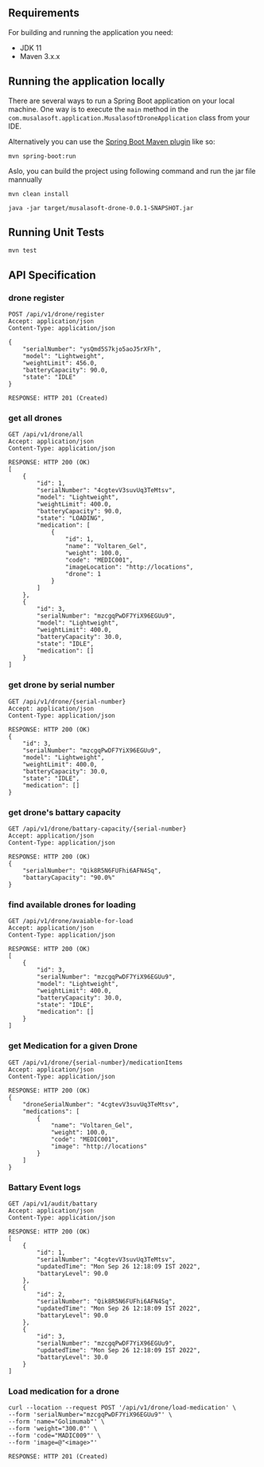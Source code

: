 
## Requirements

For building and running the application you need:

- JDK 11
- Maven 3.x.x

## Running the application locally

There are several ways to run a Spring Boot application on your local machine. One way is to execute the `main` method in the `com.musalasoft.application.MusalasoftDroneApplication` class from your IDE.

Alternatively you can use the [Spring Boot Maven plugin](https://docs.spring.io/spring-boot/docs/current/reference/html/build-tool-plugins-maven-plugin.html) like so:

```shell
mvn spring-boot:run
```
Aslo, you can build the project using following command and run the jar file mannually

```shell
mvn clean install
```

```shell
java -jar target/musalasoft-drone-0.0.1-SNAPSHOT.jar
```

## Running Unit Tests

```
mvn test
```

## API Specification

### drone register

```
POST /api/v1/drone/register
Accept: application/json
Content-Type: application/json

{
    "serialNumber": "ysQmd5S7kjo5aoJ5rXFh",
    "model": "Lightweight",
    "weightLimit": 456.0,
    "batteryCapacity": 90.0,
    "state": "IDLE"
}

RESPONSE: HTTP 201 (Created)
```

### get all drones

```
GET /api/v1/drone/all
Accept: application/json
Content-Type: application/json

RESPONSE: HTTP 200 (OK)
[
    {
        "id": 1,
        "serialNumber": "4cgtevV3suvUq3TeMtsv",
        "model": "Lightweight",
        "weightLimit": 400.0,
        "batteryCapacity": 90.0,
        "state": "LOADING",
        "medication": [
            {
                "id": 1,
                "name": "Voltaren_Gel",
                "weight": 100.0,
                "code": "MEDIC001",
                "imageLocation": "http://locations",
                "drone": 1
            }
        ]
    },
    {
        "id": 3,
        "serialNumber": "mzcgqPwDF7YiX96EGUu9",
        "model": "Lightweight",
        "weightLimit": 400.0,
        "batteryCapacity": 30.0,
        "state": "IDLE",
        "medication": []
    }
]
```

### get drone by serial number 

```
GET /api/v1/drone/{serial-number}
Accept: application/json
Content-Type: application/json

RESPONSE: HTTP 200 (OK)
{
    "id": 3,
    "serialNumber": "mzcgqPwDF7YiX96EGUu9",
    "model": "Lightweight",
    "weightLimit": 400.0,
    "batteryCapacity": 30.0,
    "state": "IDLE",
    "medication": []
}
```

### get drone's battary capacity

```
GET /api/v1/drone/battary-capacity/{serial-number}
Accept: application/json
Content-Type: application/json

RESPONSE: HTTP 200 (OK)
{
    "serialNumber": "Qik8R5N6FUFhi6AFN4Sq",
    "battaryCapacity": "90.0%"
}
```

### find available drones for loading

```
GET /api/v1/drone/avaiable-for-load
Accept: application/json
Content-Type: application/json

RESPONSE: HTTP 200 (OK)
[
    {
        "id": 3,
        "serialNumber": "mzcgqPwDF7YiX96EGUu9",
        "model": "Lightweight",
        "weightLimit": 400.0,
        "batteryCapacity": 30.0,
        "state": "IDLE",
        "medication": []
    }
]
```

### get Medication for a given Drone

```
GET /api/v1/drone/{serial-number}/medicationItems
Accept: application/json
Content-Type: application/json

RESPONSE: HTTP 200 (OK)
{
    "droneSerialNumber": "4cgtevV3suvUq3TeMtsv",
    "medications": [
        {
            "name": "Voltaren_Gel",
            "weight": 100.0,
            "code": "MEDIC001",
            "image": "http://locations"
        }
    ]
}
```

### Battary Event logs

```
GET /api/v1/audit/battary
Accept: application/json
Content-Type: application/json

RESPONSE: HTTP 200 (OK)
[
    {
        "id": 1,
        "serialNumber": "4cgtevV3suvUq3TeMtsv",
        "updatedTime": "Mon Sep 26 12:18:09 IST 2022",
        "battaryLevel": 90.0
    },
    {
        "id": 2,
        "serialNumber": "Qik8R5N6FUFhi6AFN4Sq",
        "updatedTime": "Mon Sep 26 12:18:09 IST 2022",
        "battaryLevel": 90.0
    },
    {
        "id": 3,
        "serialNumber": "mzcgqPwDF7YiX96EGUu9",
        "updatedTime": "Mon Sep 26 12:18:09 IST 2022",
        "battaryLevel": 30.0
    }
]
```

### Load medication for a drone

```
curl --location --request POST '/api/v1/drone/load-medication' \
--form 'serialNumber="mzcgqPwDF7YiX96EGUu9"' \
--form 'name="Golimumab"' \
--form 'weight="300.0"' \
--form 'code="MADIC009"' \
--form 'image=@"<image>"'

RESPONSE: HTTP 201 (Created)
```
